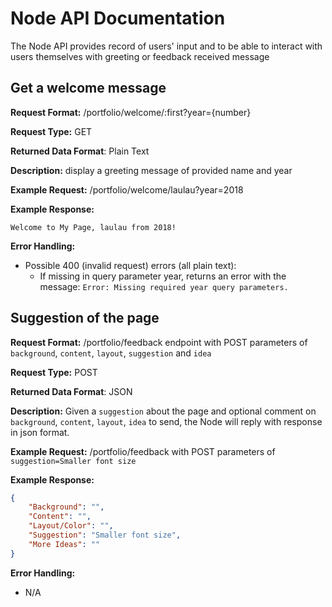 # Node API Documentation
The Node API provides record of users' input and to be able to interact with users themselves with
greeting or feedback received message

## Get a welcome message
**Request Format:** /portfolio/welcome/:first?year={number}

**Request Type:** GET

**Returned Data Format**: Plain Text

**Description:** display a greeting message of provided name and year

**Example Request:** /portfolio/welcome/laulau?year=2018

**Example Response:**
```
Welcome to My Page, laulau from 2018!
```

**Error Handling:**
- Possible 400 (invalid request) errors (all plain text):
  - If missing in query parameter year, returns an error with the message: `Error: Missing required year query parameters.`

## Suggestion of the page
**Request Format:** /portfolio/feedback endpoint with POST parameters of `background`, `content`, `layout`, `suggestion` and `idea`

**Request Type:** POST

**Returned Data Format**: JSON

**Description:** Given a `suggestion` about the page and optional comment on `background`, `content`, `layout`, `idea` to send, the Node will reply with response in json format.

**Example Request:** /portfolio/feedback with POST parameters of `suggestion=Smaller font size`

**Example Response:**
```json
{
    "Background": "",
    "Content": "",
    "Layout/Color": "",
    "Suggestion": "Smaller font size",
    "More Ideas": ""
}
```

**Error Handling:**
- N/A

